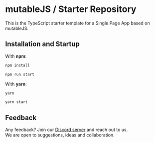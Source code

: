 # mutableJS / Starter Repository

This is the TypeScript starter template for a Single Page App based on mutableJS.

## Installation and Startup

With **npm**:

```bash
npm install

npm run start
```

With **yarn**:

```bash
yarn

yarn start
```

## Feedback

Any feedback? Join our [Discord server](https://discord.gg/gNdgy8uS3R) and reach out to us.\
We are open to suggestions, ideas and collaboration.
